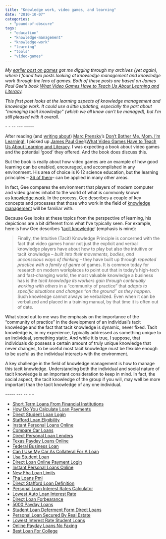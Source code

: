 ```yaml
---
title: "Knowledge work, video games, and learning"
date: "2010-10-07"
categories: 
  - "pound-of-obscure"
tags: 
  - "education"
  - "knowledge-management"
  - "knowledge-work"
  - "learning"
  - "tools"
  - "video-games"
---
```


_My [earlier post on games](http://blog.gbrettmiller.com/life-is-not-a-game-or-is-it/) got me digging through my archives (yet again), where I found two posts looking at knowledge management and knowledge work through the lens of games. Both of these posts are based on James Paul Gee's book [What Video Games Have to Teach Us About Learning and Literacy](http://www.amazon.com/gp/product/1403984530?ie=UTF8&tag=gbrettmiller-20&linkCode=as2&camp=1789&creative=9325&creativeASIN=1403984530)._

_This first post looks at the learning aspects of knowledge management and knowledge work. It could use a little updating, especially the part about "managing tacit knowledge" (which we all know can't be managed), but I'm still pleased with it overall._

\- - -- --- -----

After reading (and [writing about](http://nsl.gbrettmiller.com/video-games-future-of-education-or-harmful-addiction/ "NSL - Video Games: Future of education or harmful addiction?")) [Marc Prensky](http://www.marcprensky.com/experience/Prensky-Bio.pdf "Bio - Marc Prensky")’s [Don’t Bother Me, Mom, I’m Learning!](http://astore.amazon.com/gbrettmiller-20/detail/1557788588/105-0704870-6814832 "aStore - Don't Bother Me Mom, I'm Learning!"), I picked up [James Paul Gee](http://website.education.wisc.edu/gls/people_gee.htm "Bio - James Gee (UW-Madison)")’s[What Video Games Have to Teach Us About Learning and Literacy](http://astore.amazon.com/gbrettmiller-20/detail/1403965382/002-9091504-7932015 "aStore - What Video Games Have to Teach Us About Learning and Literacy"). I was expecting a book about video games and the potential ‘good’ they offered. And the book does discuss this.

But the book is really about how video games are an example of how good learning can be enabled, encouraged, and accomplished in any environment. His area of choice is K-12 science education, but the learning principles – [36 of them](http://edtechlife.com/?p=32 "Educational Technology and Life - A Reflection on Gee’s 36 Principles of “Video Game Like” Learning")– can be applied in many other areas.

In fact, Gee compares the environment that players of modern computer and video games inhabit to the world of what is commonly known as [knowledge work](http://www.kwork.org/ "AOK: A virtual home for knowledge workers and managers"). In the process, Gee describes a couple of key concepts and processes that those who work in the field of [knowledge management](http://en.wikipedia.org/wiki/Knowledge_management "wikipedia:  Knowledge Management") will be familiar with.

Because Gee looks at these topics from the perspective of learning, his depictions are a bit different from what I’ve typically seen. For example, here is how Gee describes ‘[tacit knowledge](http://www.google.com/search?q=tacit+knowledge "tacit knowledge - Google search results")‘ (emphasis is mine):

> Finally, the Intuitive (Tacit) Knowledge Principle is concerned with the fact that video games honor not just the explicit and verbal knowledge players have about how to play but also the intuitive or tacit knowledge – _built into their movements, bodies, and unconscious ways of thinking_ – they have built up through _repeated practice with a family of genre_ of games. It is common today for research on modern workplaces to point out that in today’s high-tech and fast-changing world, the most valuable knowledge a business has is the _tacit knowledge its workers gain through continually working with others_ in a “community of practice” that _adapts to specific situations and changes “on the ground” as they happen_. Such knowledge cannot always be verbalized. Even when it can be verbalized and placed in a training manual, by that time it is often out of date.

What stood out to me was the emphasis on the importance of the “community of practice” in the development of an individual’s tacit knowledge and the fact that tacit knowledge is dynamic, never fixed. Tacit knowledge is, in my experience, typically addressed as something unique to an individual, something static. And while it is true, I suppose, that individuals do possess a certain amount of truly unique knowledge that never changes, to be useful most tacit knowledge must be flexible enough to be useful as the individual interacts with the environment.

A key challenge in the field of knowledge management is how to manage this tacit knowledge. Understanding both the individual and social nature of tacit knowledge is an important consideration to keep in mind. In fact, the social aspect, the tacit knowledge of the group if you will, may well be more important than the tacit knowledge of any one individual.

\----- --- -- - -

- [Short Term Loans From Financial Institutions](http://www.amarysia.gr/?Short-Term-Loans-From-Financial-Institutions)
- [How Do You Calculate Loan Payments](http://www.amarysia.gr/?How-Do-You-Calculate-Loan-Payments)
- [Direct Student Loan Login](http://www.franklinny.org/?Direct-Student-Loan-Login)
- [Stafford Loan Eligibility](http://usasportgroup.com/?Stafford-Loan-Eligibility)
- [Instant Personal Loans Online](http://www.franklinny.org/?Instant-Personal-Loans-Online)
- [Compare Car Loans](http://www.franklinny.org/?Compare-Car-Loans)
- [Direct Personal Loan Lenders](http://www.mariebo.org/?Direct-Personal-Loan-Lenders)
- [Texas Payday Loans Online](http://www.consejocafe.org/?Texas-Payday-Loans-Online)
- [Federal Business Loan](http://www.amarysia.gr/?Federal-Business-Loan)
- [Can I Use My Car As Collateral For A Loan](http://www.amarysia.gr/?Can-I-Use-My-Car-As-Collateral-For-A-Loan)
- [Usa Student Loan](http://www.franklinny.org/?Usa-Student-Loan)
- [Direct Loan Online Payment Login](http://www.consejocafe.org/?Direct-Loan-Online-Payment-Login)
- [Instant Personal Loans Online](http://usasportgroup.com/?Instant-Personal-Loans-Online)
- [New Fha Loan Limits](http://www.consejocafe.org/?New-Fha-Loan-Limits)
- [Fha Loans Pmi](http://www.franklinny.org/?Fha-Loans-Pmi)
- [Direct Stafford Loan Definition](http://www.mariebo.org/?Direct-Stafford-Loan-Definition)
- [Personal Loan Interest Rates Calculator](http://www.amarysia.gr/?Personal-Loan-Interest-Rates-Calculator)
- [Lowest Auto Loan Interest Rate](http://www.consejocafe.org/?Lowest-Auto-Loan-Interest-Rate)
- [Direct Loan Forbearance](http://www.mariebo.org/?Direct-Loan-Forbearance)
- [5000 Payday Loans](http://www.consejocafe.org/?5000-Payday-Loans)
- [Student Loan Deferment Form Direct Loans](http://www.franklinny.org/?Student-Loan-Deferment-Form-Direct-Loans)
- [Personal Loan Secured By Real Estate](http://gbbkolejka.pl/?Personal-Loan-Secured-By-Real-Estate)
- [Lowest Interest Rate Student Loans](http://www.amarysia.gr/?Lowest-Interest-Rate-Student-Loans)
- [Online Payday Loans No Faxing](http://www.consejocafe.org/?Online-Payday-Loans-No-Faxing)
- [Best Loan For College](http://www.franklinny.org/?Best-Loan-For-College)
